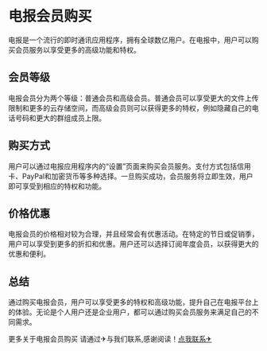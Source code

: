 # 电报会员购买

电报是一个流行的即时通讯应用程序，拥有全球数亿用户。在电报中，用户可以购买会员服务以享受更多的高级功能和特权。

## 会员等级

电报会员分为两个等级：普通会员和高级会员。普通会员可以享受更大的文件上传限制和更多的云存储空间，而高级会员则可以获得更多的特权，例如隐藏自己的电话号码和更大的群组成员上限。

## 购买方式

用户可以通过电报应用程序内的“设置”页面来购买会员服务。支付方式包括信用卡、PayPal和加密货币等多种选择。一旦购买成功，会员服务将立即生效，用户即可享受到相应的特权和功能。

## 价格优惠

电报会员的价格相对较为合理，并且经常会有优惠活动。在特定的节日或促销季，用户可以享受到更多的折扣和优惠。用户还可以选择订阅年度会员，以获得更大的优惠和便利。

## 总结

通过购买电报会员，用户可以享受更多的特权和高级功能，提升自己在电报平台上的体验。无论是个人用户还是企业用户，都可以通过购买会员服务来满足自己的不同需求。

更多关于电报会员购买 请通过✈与我们联系,感谢阅读！[点我联系✈](https://s.k02.cc)